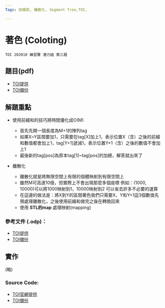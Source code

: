 ```yaml
---
Tags: 前綴和, 離散化, Segment Tree,TOI,

---
```

# 著色 (Coloting)

``TOI 202010 練習賽 潛力組 第三題``

## 題目(pdf)  
* [TOI提供](https://toi-reg.csie.ntnu.edu.tw/question/202010/Coloring.pdf)  
* [TOI備份](source/Coloring.pdf)  

## 解題重點
* 使用前綴和的技巧將時間優化成O(M)
  * 首先先開一個長度為M+1的陣列tag
  * 如果X~Y區間要加1，只需要在tag[X]加上1，表示位置X（含）之後的前綴和數值都會加上1，tag[Y+1]遞減1，表示位置Y+1（含）之後的數值不會加上1
  * 最後新的tag[pos]為原本tag[1]~tag[pos]的加總，解答就出來了

* 離散化
  * 離散化就是將無限空間上有限的個體映射到有限空間上
  * 雖然M可高達10億，但實際上不會出現那麼多個座標
    例如：(1000, 10000)可以將1000映射到1，10000映射到2
      可以省去許多不必要的運算
  * 在這邊的做法是：將X到Y的區間著色我們只需要X、Y和Y+1這3個數值先預處理離散化，之後使用前綴和做完之後在轉換回來
  * 使用 **STL的map** 處理映射(mapping)

### 參考文件 (.odp)：
* [TOI提供](https://toi-reg.csie.ntnu.edu.tw/question/202010/Coloring.odp)  
* [TOI備份](source\Coloring.odp)  



## 實作
(略)

### Source Code:
* [TOI官網提供](https://toi-reg.csie.ntnu.edu.tw/question/202010/Coloring.cpp)
* [TOI備份](source\Coloring_toi.cpp)
